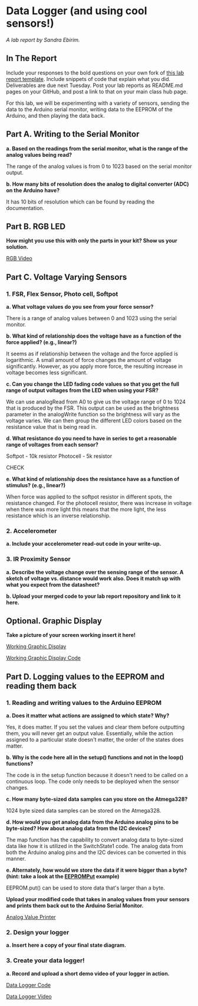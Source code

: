 # Data Logger (and using cool sensors!)

*A lab report by Sandra Ebirim.*

## In The Report

Include your responses to the bold questions on your own fork of [this lab report template](https://github.com/FAR-Lab/IDD-Fa18-Lab2). Include snippets of code that explain what you did. Deliverables are due next Tuesday. Post your lab reports as README.md pages on your GitHub, and post a link to that on your main class hub page.

For this lab, we will be experimenting with a variety of sensors, sending the data to the Arduino serial monitor, writing data to the EEPROM of the Arduino, and then playing the data back.

## Part A.  Writing to the Serial Monitor
 
**a. Based on the readings from the serial monitor, what is the range of the analog values being read?**

The range of the analog values is from 0 to 1023 based on the serial monitor output. 
 
**b. How many bits of resolution does the analog to digital converter (ADC) on the Arduino have?**

It has 10 bits of resolution which can be found by reading the documentation. 

## Part B. RGB LED

**How might you use this with only the parts in your kit? Show us your solution.**

[RGB Video](https://www.youtube.com/watch?v=RtFBro4ZOV4&feature=youtu.be)

## Part C. Voltage Varying Sensors 
 
### 1. FSR, Flex Sensor, Photo cell, Softpot

**a. What voltage values do you see from your force sensor?**

There is a range of analog values between 0 and 1023 using the serial monitor. 

**b. What kind of relationship does the voltage have as a function of the force applied? (e.g., linear?)**

It seems as if relationship between the voltage and the force applied is logarithmic. A small amount of force changes the amount of voltage significantly. However, as you apply more force, the resulting increase in voltage becomes less significant. 

**c. Can you change the LED fading code values so that you get the full range of output voltages from the LED when using your FSR?**

We can use analogRead from A0 to give us the voltage range of 0 to 1024 that is produced by the FSR. This output can be used as the brightness parameter in the analogWrite function so the brightness will vary as the voltage varies. We can then group the different LED colors based on the resistance value that is being read in. 


**d. What resistance do you need to have in series to get a reasonable range of voltages from each sensor?**

Softpot - 10k resistor 
Photocell - 5k resistor

CHECK 

**e. What kind of relationship does the resistance have as a function of stimulus? (e.g., linear?)**

When force was applied to the softpot resistor in different spots, the resistance changed. For the photocell resistor, there was increase in voltage when there was more light this means that the more light, the less resistance which is an inverse relationship. 

### 2. Accelerometer
 
**a. Include your accelerometer read-out code in your write-up.**

### 3. IR Proximity Sensor

**a. Describe the voltage change over the sensing range of the sensor. A sketch of voltage vs. distance would work also. Does it match up with what you expect from the datasheet?**

**b. Upload your merged code to your lab report repository and link to it here.**

## Optional. Graphic Display

**Take a picture of your screen working insert it here!**

[Working Graphic Display](https://www.youtube.com/watch?v=hw0PQMfqLUA&feature=youtu.be)

[Working Graphic Display Code](https://github.com/sandraebirim/IDD-Fa19-Lab3/blob/master/OLED.ino) 

## Part D. Logging values to the EEPROM and reading them back
 
### 1. Reading and writing values to the Arduino EEPROM

**a. Does it matter what actions are assigned to which state? Why?**

Yes, it does matter. If you set the values and clear them before outputting them, you will never get an output value. Essentially, while the action assigned to a particular state doesn't matter, the order of the states does matter. 

**b. Why is the code here all in the setup() functions and not in the loop() functions?**

The code is in the setup function because it doesn't need to be called on a continuous loop. The code only needs to be deployed when the sensor changes. 

**c. How many byte-sized data samples can you store on the Atmega328?**

1024 byte sized data samples can be stored on the Atmega328. 

**d. How would you get analog data from the Arduino analog pins to be byte-sized? How about analog data from the I2C devices?**

The map function has the capability to convert analog data to byte-sized data like how it is utilized in the SwitchState1 code. The analog data from both the Arduino analog pins and the I2C devices can be converted in this manner. 

**e. Alternately, how would we store the data if it were bigger than a byte? (hint: take a look at the [EEPROMPut](https://www.arduino.cc/en/Reference/EEPROMPut) example)**

EEPROM.put() can be used to store data that's larger than a byte. 

**Upload your modified code that takes in analog values from your sensors and prints them back out to the Arduino Serial Monitor.**

[Analog Value Printer](https://github.com/sandraebirim/IDD-Fa19-Lab3/tree/master)


### 2. Design your logger
 
**a. Insert here a copy of your final state diagram.**

### 3. Create your data logger!
 
**a. Record and upload a short demo video of your logger in action.**

[Data Logger Code](https://github.com/sandraebirim/IDD-Fa19-Lab3/blob/master/DataLogger.ino)

[Data Logger Video](https://www.youtube.com/watch?v=PzJTUqx8RjA&feature=youtu.be)
